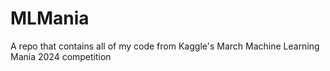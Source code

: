 # MLMania
A repo that contains all of my code from Kaggle's March Machine Learning Mania 2024 competition
